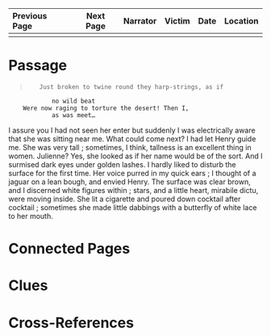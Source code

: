 | Previous Page | Next Page | Narrator | Victim | Date | Location |
|:--------------|:---------:|---------:|-------:|-----:|---------:|
|               |           |          |        |      |          |

# Passage
>        Just broken to twine round they harp-strings, as if
                no wild beat
        Were now raging to torture the desert! Then I,
                as was meet…

I assure you I had not seen her enter  but suddenly I was electrically aware that she was sitting near me. What could come next? I had let Henry guide me. She was very tall ; sometimes, I think, tallness is an excellent thing in women. Julienne? Yes, she looked as if her name would be of the sort. And I surmised dark eyes under golden lashes. I hardly liked to disturb the surface for the first time. Her voice purred in my quick ears ; I thought of a jaguar on a lean bough, and envied Henry. The surface was clear brown, and I discerned white figures within ; stars, and a little heart, mirabile dictu, were moving inside. She lit a cigarette and poured down cocktail after cocktail ; sometimes she made little dabbings with a butterfly of white lace to her mouth. 
# Connected Pages
# Clues
# Cross-References
